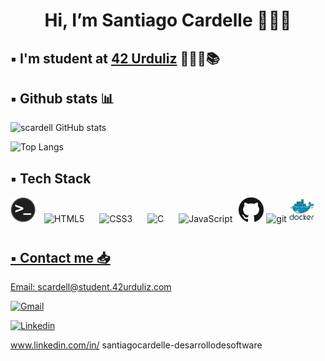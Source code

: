 <h1 align="center"> Hi, I’m Santiago Cardelle 🙋🏻‍♂️ </h1>

## ▪️ I'm student at [42 Urduliz](https://www.42urduliz.com/es/) 👨🏻‍💻📚 

## ▪️ Github stats 📊

![scardell GitHub stats](https://github-readme-stats.vercel.app/api?username=scardell&show_icons=true&theme=github_dark)

![Top Langs](https://github-readme-stats.vercel.app/api/top-langs/?username=scardell&layout=compact&theme=github_dark)

## ▪️ Tech Stack
<img src="https://raw.githubusercontent.com/github/explore/80688e429a7d4ef2fca1e82350fe8e3517d3494d/topics/terminal/terminal.png" alt="git" width="40" height="40"/> <img style="margin: 10px" src="https://profilinator.rishav.dev/skills-assets/html5-original-wordmark.svg" alt="HTML5" height="40" /> <img style="margin: 10px" src="https://profilinator.rishav.dev/skills-assets/css3-original-wordmark.svg" alt="CSS3" height="40" />  <img style="margin: 10px" src="https://profilinator.rishav.dev/skills-assets/c-original.svg" alt="C" height="40" /> <img style="margin: 10px" src="https://profilinator.rishav.dev/skills-assets/javascript-original.svg" alt="JavaScript" height="40"/><img src="https://raw.githubusercontent.com/github/explore/78df643247d429f6cc873026c0622819ad797942/topics/github/github.png" alt="<GitHub" width="40" height="40"/> <img src="https://www.vectorlogo.zone/logos/git-scm/git-scm-icon.svg" alt="git" width="40" height="40"/> <a href="https://www.photoshop.com/en" target="_blank" rel="noreferrer"> <img src="https://raw.githubusercontent.com/devicons/devicon/master/icons/docker/docker-original-wordmark.svg" alt="docker" width="40" height="40"/>

## ▪️ Contact me 📥

Email: scardell@student.42urduliz.com

<a href='mailto:scardell@student.42urduliz.com' target="_blank"><img alt='Gmail' src='https://img.shields.io/badge/Gmail-100000?style=flat&logo=Gmail&logoColor=white&labelColor=EA4335&color=EA4335'/></a>
</a>

<a href='www.linkedin.com/in/santiagocardelle-desarrollodesoftware//' target="_blank"><img alt='Linkedin' src='https://img.shields.io/badge/LinkedIn-100000?style=flat&logo=Linkedin&logoColor=white&labelColor=0A66C2&color=0A66C2'/></a>
</a>


www.linkedin.com/in/
santiagocardelle-desarrollodesoftware


<!--
**scardell/scardell** is a ✨ _special_ ✨ repository because its `README.md` (this file) appears on your GitHub profile.

